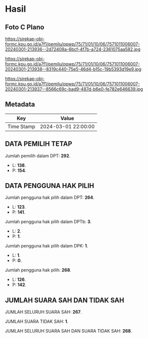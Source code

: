 # Hasil

## Foto C Plano

https://sirekap-obj-formc.kpu.go.id/a7f1/pemilu/ppwp/75/71/01/10/06/7571011006007-20240301-213936--2d72408a-6bcf-4f7b-a724-2361075aa582.jpg

https://sirekap-obj-formc.kpu.go.id/a7f1/pemilu/ppwp/75/71/01/10/06/7571011006007-20240301-213938--8319c440-75e5-46d4-b15c-19b5393d19e9.jpg

https://sirekap-obj-formc.kpu.go.id/a7f1/pemilu/ppwp/75/71/01/10/06/7571011006007-20240301-213937--8566c69c-bad9-487d-b6e0-fe782e646639.jpg


## Metadata

| Key        | Value               |
| ---------- | ------------------- |
| Time Stamp | 2024-03-01 22:00:00 |


## DATA PEMILIH TETAP

Jumlah pemilih dalam DPT: **292**.
 * L: **138**.
 * P: **154**.

## DATA PENGGUNA HAK PILIH

Jumlah pengguna hak pilih dalam DPT: **264**.
 * L: **123**.
 * P: **141**.

Jumlah pengguna hak pilih dalam DPTb: **3**.
 * L: **2**.
 * P: **1**.

Jumlah pengguna hak pilih dalam DPK: **1**.
 * L: **1**.
 * P: **0**.

Jumlah pengguna hak pilih: **268**.
 * L: **126**.
 * P: **142**.

## JUMLAH SUARA SAH DAN TIDAK SAH

JUMLAH SELURUH SUARA SAH: **267**.

JUMLAH SUARA TIDAK SAH: **1**.

JUMLAH SELURUH SUARA SAH DAN SUARA TIDAK SAH: **268**.


